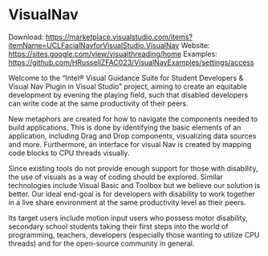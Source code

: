 # VisualNav

Download: https://marketplace.visualstudio.com/items?itemName=UCLFacialNavforVisualStudio.VisualNav
Website: https://sites.google.com/view/visualthreading/home
Examples: https://github.com/HRussellZFAC023/VisualNavExamples/settings/access

Welcome to the “Intel® Visual Guidance Suite for Student Developers & Visual Nav Plugin in Visual Studio” project, aiming to create an equitable development by evening the playing field, such that disabled developers can write code at the same productivity of their peers.  

New metaphors are created for how to navigate the components needed to build applications. This is done by identifying the basic elements of an application, including Drag and Drop components, visualizing data sources and more.  Furthermore, an interface for visual Nav is created by mapping code blocks to CPU threads visually.

Since existing tools do not provide enough support for those with disability, the use of visuals as a way of coding should be explored. Similar technologies include Visual Basic and Toolbox but we believe our solution is better. Our ideal end-goal is for developers with disability to work together in a live share environment at the same productivity level as their peers.

Its target users include motion input users who possess motor disability, secondary school students taking their first steps into the world of programming, teachers, developers (especially those wanting to utilize CPU threads) and for the open-source community in general.
